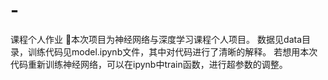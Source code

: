 # -
课程个人作业
👋本次项目为神经网络与深度学习课程个人项目。
数据见data目录，训练代码见model.ipynb文件，其中对代码进行了清晰的解释。
若想用本次代码重新训练神经网络，可以在ipynb中train函数，进行超参数的调整。

